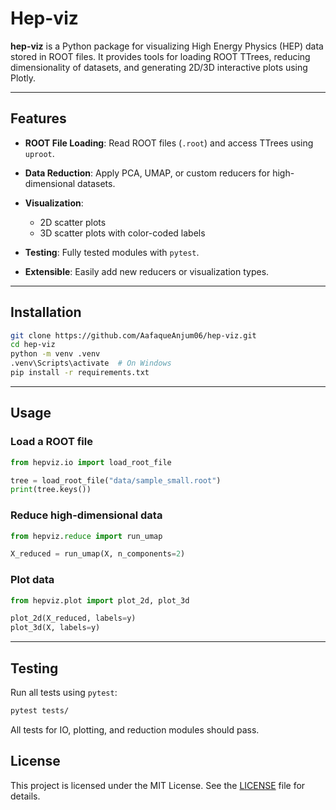 # Hep-viz

**hep-viz** is a Python package for visualizing High Energy Physics (HEP) data stored in ROOT files. It provides tools for loading ROOT TTrees, reducing dimensionality of datasets, and generating 2D/3D interactive plots using Plotly.

---

## Features

* **ROOT File Loading**: Read ROOT files (`.root`) and access TTrees using `uproot`.
* **Data Reduction**: Apply PCA, UMAP, or custom reducers for high-dimensional datasets.
* **Visualization**:

  * 2D scatter plots
  * 3D scatter plots with color-coded labels
* **Testing**: Fully tested modules with `pytest`.
* **Extensible**: Easily add new reducers or visualization types.

---

## Installation

```bash
git clone https://github.com/AafaqueAnjum06/hep-viz.git
cd hep-viz
python -m venv .venv
.venv\Scripts\activate  # On Windows
pip install -r requirements.txt
```

---

## Usage

### Load a ROOT file

```python
from hepviz.io import load_root_file

tree = load_root_file("data/sample_small.root")
print(tree.keys())
```

### Reduce high-dimensional data

```python
from hepviz.reduce import run_umap

X_reduced = run_umap(X, n_components=2)
```

### Plot data

```python
from hepviz.plot import plot_2d, plot_3d

plot_2d(X_reduced, labels=y)
plot_3d(X, labels=y)
```

---

## Testing

Run all tests using `pytest`:

```bash
pytest tests/
```

All tests for IO, plotting, and reduction modules should pass.


## License

This project is licensed under the MIT License. See the [LICENSE](LICENSE) file for details.
